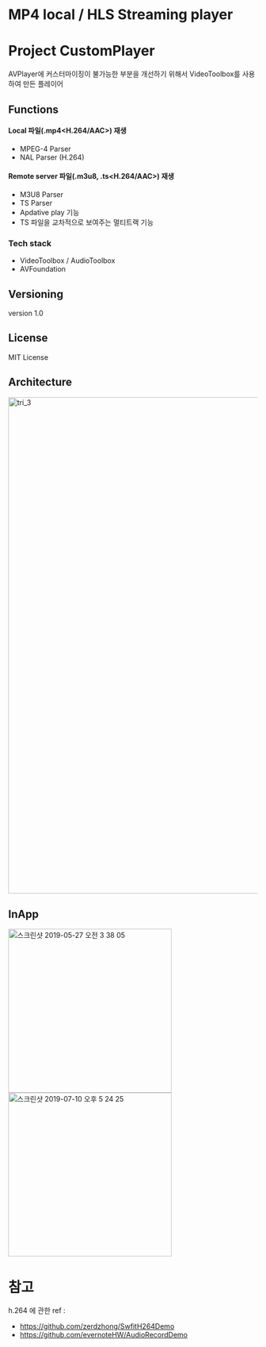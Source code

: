 # MP4 local / HLS Streaming player


# Project CustomPlayer

AVPlayer에 커스터마이징이 불가능한 부분을 개선하기 위해서 VideoToolbox를 사용하여 만든 플레이어

## Functions

#### Local 파일(.mp4<H.264/AAC>) 재생
 - MPEG-4 Parser 
 - NAL Parser (H.264) 
 
#### Remote server 파일(.m3u8, .ts<H.264/AAC>) 재생 
 - M3U8 Parser 
 - TS Parser 
 - Apdative play 기능
 - TS 파일을 교차적으로 보여주는 멀티트랙 기능 

### Tech stack

* VideoToolbox / AudioToolbox
* AVFoundation


## Versioning

version 1.0
                  
## License

MIT License

## Architecture

<img width="1000" alt="tri_3" src="https://user-images.githubusercontent.com/34180216/60952707-b57de900-a336-11e9-8954-a6d639b21745.png">


## InApp

<img width="330" alt="스크린샷 2019-05-27 오전 3 38 05" src="https://user-images.githubusercontent.com/34180216/60952909-1efdf780-a337-11e9-9dbb-12dd9930193d.png"> <img width="330" alt="스크린샷 2019-07-10 오후 5 24 25" src="https://user-images.githubusercontent.com/34180216/60953182-9e8bc680-a337-11e9-948d-ef00d66e50e3.png">

# 참고 
h.264 에 관한 ref : 
- https://github.com/zerdzhong/SwfitH264Demo
- https://github.com/evernoteHW/AudioRecordDemo
